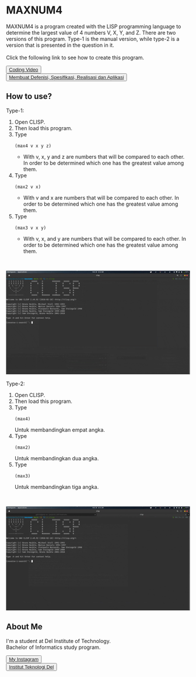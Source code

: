 # <b>MAXNUM4</b>

MAXNUM4 is a program created with the LISP programming language to determine the largest value of 4 numbers V, X, Y, and Z. There are two versions of this program. Type-1 is the manual version, while type-2 is a version that is presented in the question in it. <br> <br>
Click the following link to see how to create this program.

<button><a href="https://youtu.be/yDxKQiwmA1c">Coding Video</a></button> <br>
<button><a href="https://youtu.be/GVEo-88NwoY">Membuat Defenisi, Spesifikasi, Realisasi dan Aplikasi</a></button>

## <b> How to use? </b>

Type-1:
1. Open CLISP.
2. Then load this program.
3. Type
   ```
   (max4 v x y z)
   ```
   - With v, x, y and z are numbers that will be compared to each other. In order to be determined which one has the greatest value among them.
4. Type
   ```
   (max2 v x)
   ```
   - With v and x are numbers that will be compared to each other. In order to be determined which one has the greatest value among them.
5. Type
   ```
   (max3 v x y)
   ```
   - With v, x, and y are numbers that will be compared to each other. In order to be determined which one has the greatest value among them.

<br>

![demo-v1](demo-type1.gif)

Type-2:
1. Open CLISP.
2. Then load this program.
3. Type
   ```
   (max4)
   ```
   Untuk membandingkan empat angka.
4. Type
   ```
   (max2)
   ```
   Untuk membandingkan dua angka.
5. Type
   ```
   (max3)
   ```
   Untuk membandingkan tiga angka.

<br>

![demo-v2](demo-type2.gif)

## <b>About Me</b>

I'm a student at Del Institute of Technology. <br>
Bachelor of Informatics study program. <br>


<button><a href="https://www.instagram.com/gabrielhtg77/">My Instagram</a></button>
<br>
<button><a href="https://www.del.ac.id/">Institut Teknologi Del</a></button>
